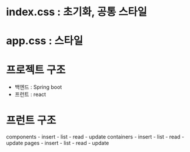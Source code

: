 # index.css : 초기화, 공통 스타일


# app.css : 스타일 

# 프로젝트 구조 
- 백엔드 : Spring boot
- 프런트 : react

# 프런트 구조 
components
    - insert
    - list
    - read
    - update
containers
    - insert
    - list
    - read
    - update
pages
    - insert
    - list
    - read
    - update